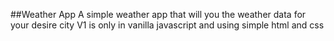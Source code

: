 ##Weather App
A simple weather app that will you the weather data for your desire city
V1 is only in vanilla javascript and using simple html and css
